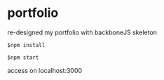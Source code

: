 # portfolio
re-designed my portfolio with backboneJS skeleton

```
$npm install
```

```
$npm start
```
access on localhost:3000
